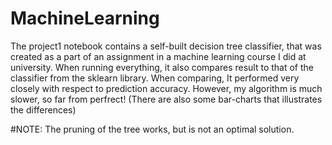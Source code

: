 # MachineLearning
The project1 notebook contains a self-built decision tree classifier, that was created as a part of an assignment in a machine learning course I did at university. When running everything, it also compares result to that of the classifier from the sklearn library. When comparing, It performed very closely with respect to prediction accuracy. However, my algorithm is much slower, so far from perfrect! (There are also some bar-charts that illustrates the differences) 


#NOTE: The pruning of the tree works, but is not an optimal solution. 
